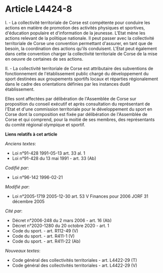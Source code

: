 # Article L4424-8

I. - La collectivité territoriale de Corse est compétente pour conduire les actions en matière de promotion des activités
physiques et sportives, d'éducation populaire et d'information de la jeunesse. L'Etat mène les actions relevant de la
politique nationale. Il peut passer avec la collectivité territoriale de Corse une convention permettant d'assurer, en tant
que de besoin, la coordination des actions qu'ils conduisent. L'Etat peut également dans cette convention charger la
collectivité territoriale de Corse de la mise en oeuvre de certaines de ses actions.

II. - La collectivité territoriale de Corse est attributaire des subventions de fonctionnement de l'établissement public
chargé du développement du sport destinées aux groupements sportifs locaux et réparties régionalement dans le cadre des
orientations définies par les instances dudit établissement.

Elles sont affectées par délibération de l'Assemblée de Corse sur proposition du conseil exécutif et après consultation du
représentant de l'Etat et d'une commission territoriale pour le développement du sport en Corse dont la composition est fixée
par délibération de l'Assemblée de Corse et qui comprend, pour la moitié de ses membres, des représentants du comité régional
olympique et sportif.

**Liens relatifs à cet article**

_Anciens textes_:

  - Loi n°91-428 1991-05-13 art. 33 al. 1
  - Loi n°91-428 du 13 mai 1991 - art. 33 (Ab)

_Codifié par_:

  - Loi n°96-142 1996-02-21

_Modifié par_:

  - Loi n°2005-1719 2005-12-30 art. 53 V Finances pour 2006 JORF 31 décembre 2005

_Cité par_:

  - Décret n°2006-248 du 2 mars 2006 - art. 16 (Ab)
  - Décret n°2020-1280 du 20 octobre 2020 - art. 1
  - Code du sport. - art. R112-49 (V)
  - Code du sport. - art. R411-1 (V)
  - Code du sport. - art. R411-22 (Ab)

_Nouveaux textes_:

  - Code général des collectivités territoriales - art. L4422-29 (T)
  - Code général des collectivités territoriales - art. L4422-29 (V)
